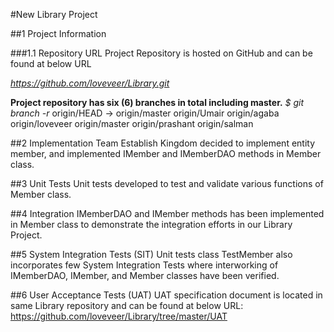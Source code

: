#New Library Project

##1	Project Information

###1.1	Repository URL
Project Repository is hosted on GitHub and can be found at below URL

*https://github.com/loveveer/Library.git*

**Project repository has six (6) branches in total including master.**
*$ git branch -r*
  origin/HEAD -> origin/master
  origin/Umair
  origin/agaba
  origin/loveveer
  origin/master
  origin/prashant
  origin/salman
  
##2	Implementation
Team Establish Kingdom decided to implement entity member, and implemented IMember and IMemberDAO methods in Member class. 

##3	Unit Tests
Unit tests developed to test and validate various functions of Member class. 

##4	Integration
IMemberDAO and IMember methods has been implemented in Member class to demonstrate the integration efforts in our Library Project.

##5	System Integration Tests (SIT)
Unit tests class TestMember also incorporates few System Integration Tests where interworking of IMemberDAO, IMember, and Member classes have been verified. 

##6	User Acceptance Tests (UAT)
UAT specification document is located in same Library repository and can be found at below URL:
https://github.com/loveveer/Library/tree/master/UAT

